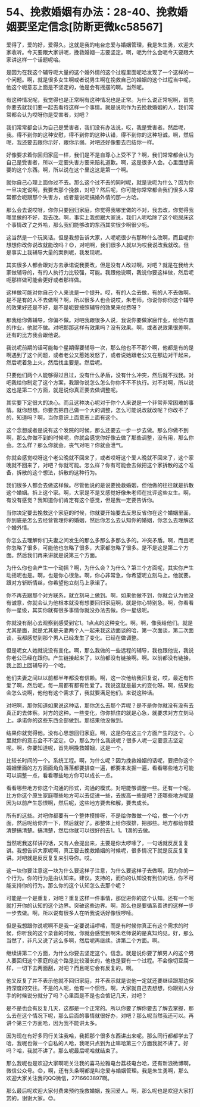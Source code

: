 # 54、挽救婚姻有办法：28-40、挽救婚姻要坚定信念[防断更微kc58567]

爱得了，爱的好，爱得久。这就是我的电台恋爱与婚姻管理，我是朱生勇，欢迎大家收听。今天要跟大家讲呢，挽救婚姻一志要坚定。啊，呃为什么会呃今天要跟大家讲这样一个话题呢哈。

是因为在我这个辅导呃大量的这个婚外情的这个过程里面呢哈发现了一个这样的一个问题。啊，就是很多女生啊或者说男生啊在挽救自己的婚姻的这个过程当中呢，他这个呃意志上面是不坚定的，他是会有摇摆的啊。当然呢。

有这种情况呢，我觉得也是正常啊有这种情况也是正常。为什么说正常呢啊，首先你要去就我们要一起去看待这样一个事情。就是说呃作为去挽救婚姻的人，我们常常都会认为哎呀你是受害者，对吧？

我们常常都会认为自己是受害者，我们没有办法说，哎，我是受害者。然后呢，我。得不到你的这种安慰，得不到你的这种认错，得不到你的这种坦诚。啊，然后呢，我还要去跟你示好，跟你示弱。对吧还好像要去巴结你一样。

好像要求着你回归家庭一样，我们是不是自尊心上受不了？啊，我们常常都会认为自己是受害者，所以一定要失害方要来赔礼道歉。啊，这是很多人会。心里面想需要的这个东西。啊，所以说在这个里这这是第一个啊。

就你自己心理上面你过不去。那么这个过不去的同时呢，就是说呃为什么？因为你一旦决定说啊，我要去那个挽救，对吧？然后呢，你可能你常常都会我们很多人常常都会呃跟那个失害方，或者是说呃搞婚外情的那一方哈。

那么会去说哎呀，你你只要回归家庭，你觉得我哪里做的不对，我去改，你觉得我哪里做的不好，我去改。啊，事实上我想跟大家说，我们人呢哈除了这个呃尿床这个事情改了之外哈，那么我们能够改的东西其实很少啊很少呃。

这当然是一个玩笑话。但是我想告诉大家，人呢呃很少有那种什么改啊，而且呢你想想你改你说改就能改吗？😊，对吧啊，我们很多人就以为哎我说改我就改。但是事实上我辅导大量的案例呢，我发现呢。

其实很多人都会跟对方去承诺说我要改，但是没有人改过啊，对吧？就是在我给大家做辅导的，有的人执行力比较强，可能。我跟他说啊，我说你要这样做，然后呢呃那样做可能会更好或者那样做。

这样做可能对你自己个人来说是一个提升。哎，有的人会去做，有的人不去做啊。是不是有的人不去做啊？啊，所以很多人也会说哎，朱老师，你说你你你这个辅导的效果好还是不好，是不是呃要按照辅导的效果来付费呀？

那我给你做辅导，你偏不做。对吧我跟很多人说，我说你要做家庭作业，给他布置的作业，他就不做。对吧那那这样有效果吗？没有效果。啊，或者说效果很差啊，还有的比方我会跟他说。

我说呢前期的话可能每个星期得要辅导一次，那么他也不不那个啊，他都是有的是啊遇到了这个问题，或者老公又惹她发怒了，或者说她跟老公又在那边对干起来，然后呢着急上火，然后找主要是。然后呢。

只要他们两个人能够得过且过，没有什么矛盾，没有什么冲突，然后就不找我。对吧我给你制定了这个方案，我跟你说怎么怎么你你不不不执行。对不对啊，所以说这也是第二个方面，就是说你真正要去做调整呢。

其实要下定很大的决心。而且这种决心呢对于你个人来说是一个非常非常困难的事情。就你想想。你要去把自己做一个大的调整，怎么可能说改就改呢？你改不了的，知道吗？啊，当你意识上面意志上面有这个。

这个念想或者是说有这个发院的时候，那么还要去一步一步去做。那么你做不到啊，那么你做不到的时候呢，你就会感觉你好像去做了那些调整，没有用，那么你会。怎么样？那么你就会。丧气对吧？你就会泄气。

你就会感觉哎呀这个老公晚就不回来了，或者哎呀这个爱人晚就不回来了，这个家晚就不回来了，对吧？你就可能。怎么样？你有可能会去做把这个家拆散的这个准备，拆散的这个想法，拆散的这种行为。

我们很多人都会去做这样做。尽管他说的是说要挽救婚姻，但他做的往往就是拆散这个婚姻。拆上这个家。啊，大家是不是又感觉好像朱老师在批评这些女生。啊，有没有感觉？我知道你们肯定有这个感觉，但是我一定要告诉你。

当你决定要去挽救这个家庭的时候，你就要开始要去反思反省你在这个婚姻里面，你到底是怎么去经营管理你的婚姻，然后你怎么去认知你的婚姻，你怎么去理解这个婚外情。

你怎么去理解你们夫妻之间发生的那么多那么多那么多的。冲突矛盾。啊，而且呢你忽略了很多，可能他也忽略了很多，大家都忽略了很多。是不是这是第二个方面。然后我们再来讲就是说第三个方面。

为什么你也会产生一个动摇？啊，为什么会？为什么？第三个方面呢，其实你产生动摇呢也是。啊，也是你心很急。啊，你心非常急，你希望呢立刻马上。他就要。跟对方斩断情丝，你希望他立刻马上承诺了。

你不再去跟那个对方联系，就立刻马上做到。啊，如果他做不到，你就会认为他没有诚意，你就会认为他根本就没有想要回归家庭啊，就是你心特别急。啊，你看看你一星级，其实你就有很多事情你就没办法去做。你一星级呢。

你就没有耐心去观察到感受到它1。1点点的这种变化。啊。啊，像我给他们。就是尤其是面，就是尤其是夫妻两个人一起来我这边面谈的哈，第一次面谈，第二次面谈，我都感觉到那个男人已经发生了变化。已经在做调整。

但是呢女人她就说没有变化。啊，那么我做的一些远程的辅导，我也跟他说，我说你老公已经在跟你。产生链接起来了，以前都没有链接啊。啊。以前都没有链接，我上回上回辅导的一个哈。

他们夫妻之间以以前都半年都没有信赖。啊，这一次他给我回复说，哎，最近有性爱了啊，然后呢，每一周都有都有性爱了。我说这就是最大的变化呀。啊，结果他会怎么说啊，他他有这个需求了，我就要满足他们。来说这种话。

对吧啊，那你知道如果说这种话，那你怎么去那个弄呢？是不是你你就没有没有去真正的去体察。对方的这种。一些变化，你你抓住的就是心急，就要求对方立刻马上。承诺你的这些东西全部做到。那结果他没做到。

结果你就觉得他。没有心思想回归家庭。啊，这是你在这三个方面产生的这个。心里就你的意志会不不坚定。😔，那么为什么我说呢？很多人呢一定要意志坚定呢。啊，你要知道呢，首先啊挽救婚姻，这是一个。

比较长时间的一个。系统工程。啊，为什么呢？因为挽救婚姻的话呢，要把你这个婚姻里面的方方面面角角落落都要排查一遍，都要来发掘一遍，看看哪些地方可能可以调整一点，看看哪些地方你可以成长一点。

看看哪些地方你这个沟通的形式，沟通的模式。对吧能够调整一些。还有一个呢。比方你这个原生家庭哪些地方可以去促进一些，去拔高一些是吧？还哪些地方呢是因为以前产生怨恨啊，然后呢，这些地方要去和解，要去成长。

所有的这些。对吧你都要有一个整体摸排呀，不是给你做做一个哈，做一个小方面，然后呢给你弄一下，然后就好了。那整体上给你摸排，把那些。地方都给你摸清楚搞清楚。搞清楚，然后你就可以很好的去1。1。1滴的去做。

当然呢我这样讲的话，又有人会提出来，主要是你太啰嗦了，一句话就反反复复讲。我想告诉大家呢啊，真正要去挽救婚姻的时候呢，很多情况下就是反反复复讲。对吧就是反反复复来引导你。哎。

这一块你要注意这一块为什么要这样子注意，为什么要这样子去做啊，因为你的一个行为。你的行为是由认知来。建议。支持的，而你的认知没有到位的话，你不可能支持你的行为。那么你的这个认知怎么去那个呢？

可能是一个是重复，对吧？重复这样一件事情，那促进你的这个认知。还有一个呢就打开你的认知的这个边界。突破这些边界。啊，那么也是要循系善诱的这样一步一步去做。啊，所以说有很多人在听我说话好像很啰嗦。

但是我想跟你说呢啊不是我一定要说话啰嗦，而是有时候你真正有这个需求的时候，你听我的这个录音的时候，你就会感觉到啊朱老师说的是真知灼见。好，那么当然了，非凡又说了这么多啊，然后呢再继续。讲第二个方面。啊。

继续讲第二个方面，为什么你要去坚定这个。信念。就是说你要了解男人的这个男人要回归这个家庭的这个路是比较漫长的，他也是要有一个过程。不会像切豆腐一样，一切下去两面刮，对吧？而且呢它会有反复的。啊。

他又反复了并不表示他就不回归家庭，并不表示就是说他一定就还要继续跟那边保持深度的交往。不是的人呢，他有一个惯性。啊，大家就自己去想想，你跟别人分手的时候说分就分了吗？心里面是不是也会惦记几天，对吧？

是不是也会有反复几天，这都是一个正常的。所以你要了解你要去了解去掌握，那么去在这个情况下呢，那么后面的事情就很好办，对吧？那么呢当然我还可以。再讲个第三个方面哈，因为我不能讲太多。

因为现在有好多同行关注我哈，我把那个很多东西讲出来呢。那么同行都都学去了哈，我呢也做一个自私的人哈，我呢只点到为止嘛哈第三个方面我就不讲了。好吗？哈，我就不讲了。那么呢最后呢哈就结束了。

那么我呢也是欢迎大家啊呃关注我的喜马拉雅电台荔枝电台哈，还有新浪微博啊，微信公众号。😊，啊，还有头条啊都是叫恋爱与婚姻管理。我是朱生勇啊，那么欢迎大家关注我的QQ微信，2716603897啊。

那么最后呢欢迎大家付费来预约挽救婚姻，挽回爱人。啊，那么呢也是欢迎大家打赏的，谢谢大家。😊。